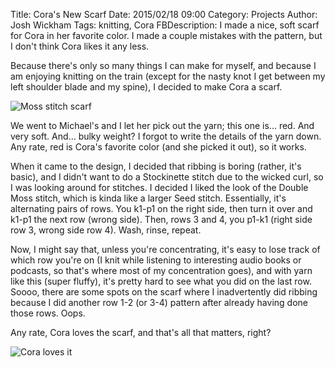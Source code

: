 Title: Cora's New Scarf
Date: 2015/02/18 09:00
Category: Projects
Author: Josh Wickham
Tags: knitting, Cora
FBDescription: I made a nice, soft scarf for Cora in her favorite color. I made a couple mistakes with the pattern, but
               I don't think Cora likes it any less.

Because there's only so many things I can make for myself, and because I am enjoying knitting on the train (except for
the nasty knot I get between my left shoulder blade and my spine), I decided to make Cora a scarf.

![Moss stitch scarf][scarf]

We went to Michael's and I let her pick out the yarn; this one is... red. And very soft. And... bulky weight? I forgot
to write the details of the yarn down. Any rate, red is Cora's favorite color (and she picked it out), so it works.

When it came to the design, I decided that ribbing is boring (rather, it's basic), and I didn't want to do a Stockinette
stitch due to the wicked curl, so I was looking around for stitches. I decided I liked the look of the Double Moss
stitch, which is kinda like a larger Seed stitch. Essentially, it's alternating pairs of rows. You k1-p1 on the
 right side, then turn it over and k1-p1 the next row (wrong side). Then, rows 3 and 4, you p1-k1 (right side row 3,
 wrong side row 4). Wash, rinse, repeat.
 
Now, I might say that, unless you're concentrating, it's easy to lose track of which row you're on (I knit while
listening to interesting audio books or podcasts, so that's where most of my concentration goes), and with yarn like
this (super fluffy), it's pretty hard to see what you did on the last row. Soooo, there are some spots on the scarf
where I inadvertently did ribbing because I did another row 1-2 (or 3-4) pattern after already having done those rows.
Oops.

Any rate, Cora loves the scarf, and that's all that matters, right?

![Cora loves it][cora]

[scarf]: {filename}/images/dsc_2609.jpg
[cora]: {filename}/images/dsc_2614.jpg